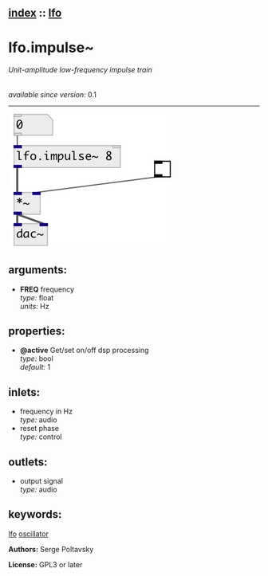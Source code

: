 [index](index.html) :: [lfo](category_lfo.html)
---

# lfo.impulse~

###### Unit-amplitude low-frequency impulse train

*available since version:* 0.1

---




[![example](../examples/img/lfo.impulse~.jpg)](../examples/pd/lfo.impulse~.pd)



## arguments:

* **FREQ**
frequency<br>
_type:_ float<br>
_units:_ Hz<br>





## properties:

* **@active** 
Get/set on/off dsp processing<br>
_type:_ bool<br>
_default:_ 1<br>



## inlets:

* frequency in Hz<br>
_type:_ audio
* reset phase<br>
_type:_ control



## outlets:

* output signal<br>
_type:_ audio



## keywords:

[lfo](keywords/lfo.html)
[oscillator](keywords/oscillator.html)






**Authors:** Serge Poltavsky




**License:** GPL3 or later





